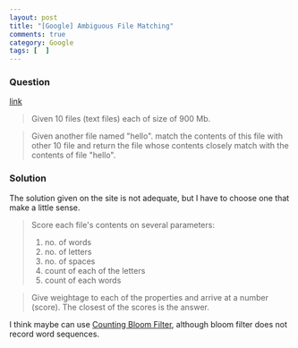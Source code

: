 ```yaml
---
layout: post
title: "[Google] Ambiguous File Matching"
comments: true
category: Google
tags: [  ]
---
```


### Question 

[link](http://www.careercup.com/question?id=5678301561487360)

> Given 10 files (text files) each of size of 900 Mb. 

> Given another file named "hello". match the contents of this file with other 10 file and return the file whose contents closely match with the contents of file "hello". 

### Solution

The solution given on the site is not adequate, but I have to choose one that make a little sense. 

> Score each file's contents on several parameters: 
> 
> 1. no. of words 
> 2. no. of letters 
> 3. no. of spaces 
> 4. count of each of the letters 
> 5. count of each words 

> Give weightage to each of the properties and arrive at a number (score). The closest of the scores is the answer.

I think maybe can use [Counting Bloom Filter](http://en.wikipedia.org/wiki/Bloom_filter#Counting_filters), although bloom filter does not record word sequences. 
